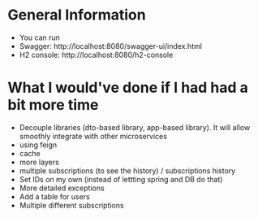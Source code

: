 # General Information
* You can run 
* Swagger: http://localhost:8080/swagger-ui/index.html
* H2 console: http://localhost:8080/h2-console


# What I would've done if I had had a bit more time
- Decouple libraries (dto-based library, app-based library). It will allow smoothly integrate with other microservices
- using feign
- cache
- more layers
- multiple subscriptions (to see the history) / subscriptions history
- Set IDs on my own (instead of lettting spring and DB do that)
- More detailed exceptions
- Add a table for users
- Multiple different subscriptions